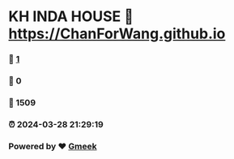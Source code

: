 # KH INDA HOUSE :link: https://ChanForWang.github.io 
### :page_facing_up: [1](https://ChanForWang.github.io/tag.html) 
### :speech_balloon: 0 
### :hibiscus: 1509 
### :alarm_clock: 2024-03-28 21:29:19 
### Powered by :heart: [Gmeek](https://github.com/Meekdai/Gmeek)

